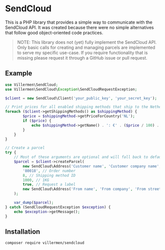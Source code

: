 # SendCloud

This is a PHP library that provides a simple way to communicate with the SendCloud API.
It was created because there were no simple alternatives that follow good object-oriented code practices. 

> NOTE: This library does not (yet) fully implement the SendCloud API.
Only basic calls for creating and managing parcels are implemented to serve my specific use-case.
If you require functionality that is missing please request it through a GitHub issue or pull request.

## Example

```php
use Villermen\SendCloud;
use Villermen\SendCloud\Exception\SendCloudRequestException;

$client = new SendCloud\Client('your_public_key', 'your_secret_key');

// Print prices for all enabled shipping methods that ship to the Netherlands
foreach ($client->getShippingMethods() as $shippingMethod) {
        $price = $shippingMethod->getPriceForCountry('NL');
        if ($price) {
            echo $shippingMethod->getName() . ': €' . ($price / 100) . PHP_EOL;
        }
    }
}

// Create a parcel
try {
    // Most of these arguments are optional and will fall back to defaults configured in SendCloud
    $parcel = $client->createParcel(
        new SendCloud\Address('Customer name', 'Customer company name', 'Customer street', '4A', 'City', '9999ZZ', 'NL', 'test@test.test', '+31612345678'),
        '80018', // Order number
        8, // Shipping method ID
        1000, // 1KG
        true, // Request a label
        new SendCloud\Address('From name', 'From company', 'From street', '234', 'City', '9999ZZ', 'NL', '', '')
    );

    var_dump($parcel);
} catch (SendCloudRequestException $exception) {
    echo $exception->getMessage();
}
```

## Installation
`composer require villermen/sendcloud`
